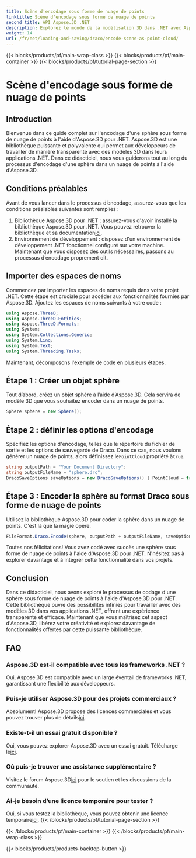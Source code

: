 ```yaml
---
title: Scène d'encodage sous forme de nuage de points
linktitle: Scène d'encodage sous forme de nuage de points
second_title: API Aspose.3D .NET
description: Explorez le monde de la modélisation 3D dans .NET avec Aspose.3D. Apprenez à coder des sphères dans des nuages de points sans effort. Libérez votre créativité maintenant!
weight: 14
url: /fr/net/loading-and-saving/draco/encode-scene-as-point-cloud/
---
```


{{< blocks/products/pf/main-wrap-class >}}
{{< blocks/products/pf/main-container >}}
{{< blocks/products/pf/tutorial-page-section >}}

# Scène d'encodage sous forme de nuage de points

## Introduction
Bienvenue dans ce guide complet sur l'encodage d'une sphère sous forme de nuage de points à l'aide d'Aspose.3D pour .NET. Aspose.3D est une bibliothèque puissante et polyvalente qui permet aux développeurs de travailler de manière transparente avec des modèles 3D dans leurs applications .NET. Dans ce didacticiel, nous vous guiderons tout au long du processus d'encodage d'une sphère dans un nuage de points à l'aide d'Aspose.3D.
## Conditions préalables
Avant de vous lancer dans le processus d’encodage, assurez-vous que les conditions préalables suivantes sont remplies :
1. Bibliothèque Aspose.3D pour .NET : assurez-vous d'avoir installé la bibliothèque Aspose.3D pour .NET. Vous pouvez retrouver la bibliothèque et sa documentation[ici](https://reference.aspose.com/3d/net/).
2. Environnement de développement : disposez d'un environnement de développement .NET fonctionnel configuré sur votre machine.
Maintenant que vous disposez des outils nécessaires, passons au processus d’encodage proprement dit.
## Importer des espaces de noms
Commencez par importer les espaces de noms requis dans votre projet .NET. Cette étape est cruciale pour accéder aux fonctionnalités fournies par Aspose.3D. Ajoutez les espaces de noms suivants à votre code :
```csharp
using Aspose.ThreeD;
using Aspose.ThreeD.Entities;
using Aspose.ThreeD.Formats;
using System;
using System.Collections.Generic;
using System.Linq;
using System.Text;
using System.Threading.Tasks;
```
Maintenant, décomposons l'exemple de code en plusieurs étapes.
## Étape 1 : Créer un objet sphère
Tout d’abord, créez un objet sphère à l’aide d’Aspose.3D. Cela servira de modèle 3D que vous souhaitez encoder dans un nuage de points.
```csharp
Sphere sphere = new Sphere();
```
## Étape 2 : définir les options d'encodage
 Spécifiez les options d'encodage, telles que le répertoire du fichier de sortie et les options de sauvegarde de Draco. Dans ce cas, nous voulons générer un nuage de points, alors définissez le`PointCloud` propriété à`true`.
```csharp
string outputPath = "Your Document Directory";
string outputFileName = "sphere.drc";
DracoSaveOptions saveOptions = new DracoSaveOptions() { PointCloud = true };
```
## Étape 3 : Encoder la sphère au format Draco sous forme de nuage de points
Utilisez la bibliothèque Aspose.3D pour coder la sphère dans un nuage de points. C'est là que la magie opère.
```csharp
FileFormat.Draco.Encode(sphere, outputPath + outputFileName, saveOptions);
```
Toutes nos félicitations! Vous avez codé avec succès une sphère sous forme de nuage de points à l'aide d'Aspose.3D pour .NET.
N'hésitez pas à explorer davantage et à intégrer cette fonctionnalité dans vos projets.
## Conclusion
Dans ce didacticiel, nous avons exploré le processus de codage d'une sphère sous forme de nuage de points à l'aide d'Aspose.3D pour .NET. Cette bibliothèque ouvre des possibilités infinies pour travailler avec des modèles 3D dans vos applications .NET, offrant une expérience transparente et efficace.
Maintenant que vous maîtrisez cet aspect d'Aspose.3D, libérez votre créativité et explorez davantage de fonctionnalités offertes par cette puissante bibliothèque.
## FAQ
### Aspose.3D est-il compatible avec tous les frameworks .NET ?
Oui, Aspose.3D est compatible avec un large éventail de frameworks .NET, garantissant une flexibilité aux développeurs.
### Puis-je utiliser Aspose.3D pour des projets commerciaux ?
 Absolument! Aspose.3D propose des licences commerciales et vous pouvez trouver plus de détails[ici](https://purchase.aspose.com/buy).
### Existe-t-il un essai gratuit disponible ?
Oui, vous pouvez explorer Aspose.3D avec un essai gratuit. Télécharge le[ici](https://releases.aspose.com/).
### Où puis-je trouver une assistance supplémentaire ?
 Visitez le forum Aspose.3D[ici](https://forum.aspose.com/c/3d/18) pour le soutien et les discussions de la communauté.
### Ai-je besoin d’une licence temporaire pour tester ?
 Oui, si vous testez la bibliothèque, vous pouvez obtenir une licence temporaire[ici](https://purchase.aspose.com/temporary-license/).
{{< /blocks/products/pf/tutorial-page-section >}}

{{< /blocks/products/pf/main-container >}}
{{< /blocks/products/pf/main-wrap-class >}}

{{< blocks/products/products-backtop-button >}}

